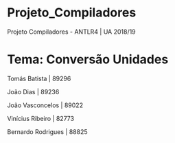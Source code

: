 # Projeto_Compiladores
Projeto Compiladores - ANTLR4 | UA 2018/19

# Tema: Conversão Unidades

Tomás Batista		    | 89296

João Dias		        | 89236

João Vasconcelos 	  | 89022

Vinícius Ribeiro 	  | 82773

Bernardo Rodrigues 	| 88825
